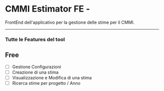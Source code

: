 # CMMI Estimator FE -
FrontEnd dell'applicativo per la gestione delle stime per il CMMI.

------------------------------
### Tutte le Features del tool
## Free
- [ ] Gestione Configurazioni
- [ ] Creazione di una stima
- [ ] Visualizzazione e Modifica di una stima
- [ ] Ricerca stime per progetto / Anno
